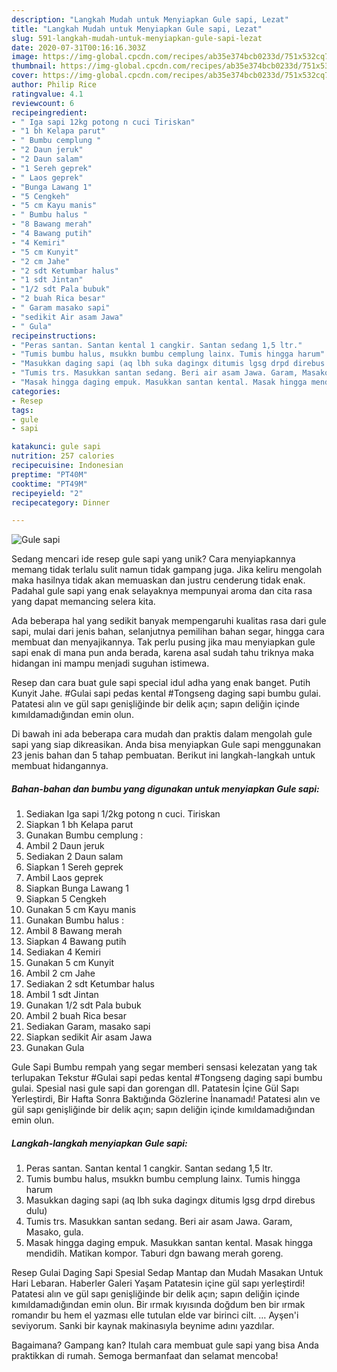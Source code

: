 ```yaml
---
description: "Langkah Mudah untuk Menyiapkan Gule sapi, Lezat"
title: "Langkah Mudah untuk Menyiapkan Gule sapi, Lezat"
slug: 591-langkah-mudah-untuk-menyiapkan-gule-sapi-lezat
date: 2020-07-31T00:16:16.303Z
image: https://img-global.cpcdn.com/recipes/ab35e374bcb0233d/751x532cq70/gule-sapi-foto-resep-utama.jpg
thumbnail: https://img-global.cpcdn.com/recipes/ab35e374bcb0233d/751x532cq70/gule-sapi-foto-resep-utama.jpg
cover: https://img-global.cpcdn.com/recipes/ab35e374bcb0233d/751x532cq70/gule-sapi-foto-resep-utama.jpg
author: Philip Rice
ratingvalue: 4.1
reviewcount: 6
recipeingredient:
- " Iga sapi 12kg potong n cuci Tiriskan"
- "1 bh Kelapa parut"
- " Bumbu cemplung "
- "2 Daun jeruk"
- "2 Daun salam"
- "1 Sereh geprek"
- " Laos geprek"
- "Bunga Lawang 1"
- "5 Cengkeh"
- "5 cm Kayu manis"
- " Bumbu halus "
- "8 Bawang merah"
- "4 Bawang putih"
- "4 Kemiri"
- "5 cm Kunyit"
- "2 cm Jahe"
- "2 sdt Ketumbar halus"
- "1 sdt Jintan"
- "1/2 sdt Pala bubuk"
- "2 buah Rica besar"
- " Garam masako sapi"
- "sedikit Air asam Jawa"
- " Gula"
recipeinstructions:
- "Peras santan. Santan kental 1 cangkir. Santan sedang 1,5 ltr."
- "Tumis bumbu halus, msukkn bumbu cemplung lainx. Tumis hingga harum"
- "Masukkan daging sapi (aq lbh suka dagingx ditumis lgsg drpd direbus dulu)"
- "Tumis trs. Masukkan santan sedang. Beri air asam Jawa. Garam, Masako, gula."
- "Masak hingga daging empuk. Masukkan santan kental. Masak hingga mendidih. Matikan kompor. Taburi dgn bawang merah goreng."
categories:
- Resep
tags:
- gule
- sapi

katakunci: gule sapi 
nutrition: 257 calories
recipecuisine: Indonesian
preptime: "PT40M"
cooktime: "PT49M"
recipeyield: "2"
recipecategory: Dinner

---
```



![Gule sapi](https://img-global.cpcdn.com/recipes/ab35e374bcb0233d/751x532cq70/gule-sapi-foto-resep-utama.jpg)

Sedang mencari ide resep gule sapi yang unik? Cara menyiapkannya memang tidak terlalu sulit namun tidak gampang juga. Jika keliru mengolah maka hasilnya tidak akan memuaskan dan justru cenderung tidak enak. Padahal gule sapi yang enak selayaknya mempunyai aroma dan cita rasa yang dapat memancing selera kita.

Ada beberapa hal yang sedikit banyak mempengaruhi kualitas rasa dari gule sapi, mulai dari jenis bahan, selanjutnya pemilihan bahan segar, hingga cara membuat dan menyajikannya. Tak perlu pusing jika mau menyiapkan gule sapi enak di mana pun anda berada, karena asal sudah tahu triknya maka hidangan ini mampu menjadi suguhan istimewa.

Resep dan cara buat gule sapi special idul adha yang enak banget. Putih Kunyit Jahe. #Gulai sapi pedas kental #Tongseng daging sapi bumbu gulai. Patatesi alın ve gül sapı genişliğinde bir delik açın; sapın deliğin içinde kımıldamadığından emin olun.


Di bawah ini ada beberapa cara mudah dan praktis dalam mengolah gule sapi yang siap dikreasikan. Anda bisa menyiapkan Gule sapi menggunakan 23 jenis bahan dan 5 tahap pembuatan. Berikut ini langkah-langkah untuk membuat hidangannya.

<!--inarticleads1-->

##### Bahan-bahan dan bumbu yang digunakan untuk menyiapkan Gule sapi:

1. Sediakan  Iga sapi 1/2kg potong n cuci. Tiriskan
1. Siapkan 1 bh Kelapa parut
1. Gunakan  Bumbu cemplung :
1. Ambil 2 Daun jeruk
1. Sediakan 2 Daun salam
1. Siapkan 1 Sereh geprek
1. Ambil  Laos geprek
1. Siapkan Bunga Lawang 1
1. Siapkan 5 Cengkeh
1. Gunakan 5 cm Kayu manis
1. Gunakan  Bumbu halus :
1. Ambil 8 Bawang merah
1. Siapkan 4 Bawang putih
1. Sediakan 4 Kemiri
1. Gunakan 5 cm Kunyit
1. Ambil 2 cm Jahe
1. Sediakan 2 sdt Ketumbar halus
1. Ambil 1 sdt Jintan
1. Gunakan 1/2 sdt Pala bubuk
1. Ambil 2 buah Rica besar
1. Sediakan  Garam, masako sapi
1. Siapkan sedikit Air asam Jawa
1. Gunakan  Gula


Gule Sapi Bumbu rempah yang segar memberi sensasi kelezatan yang tak terlupakan Tekstur #Gulai sapi pedas kental #Tongseng daging sapi bumbu gulai. Spesial nasi gule sapi dan gorengan dll. Patatesin İçine Gül Sapı Yerleştirdi, Bir Hafta Sonra Baktığında Gözlerine İnanamadı! Patatesi alın ve gül sapı genişliğinde bir delik açın; sapın deliğin içinde kımıldamadığından emin olun. 

<!--inarticleads2-->

##### Langkah-langkah menyiapkan Gule sapi:

1. Peras santan. Santan kental 1 cangkir. Santan sedang 1,5 ltr.
1. Tumis bumbu halus, msukkn bumbu cemplung lainx. Tumis hingga harum
1. Masukkan daging sapi (aq lbh suka dagingx ditumis lgsg drpd direbus dulu)
1. Tumis trs. Masukkan santan sedang. Beri air asam Jawa. Garam, Masako, gula.
1. Masak hingga daging empuk. Masukkan santan kental. Masak hingga mendidih. Matikan kompor. Taburi dgn bawang merah goreng.


Resep Gulai Daging Sapi Spesial Sedap Mantap dan Mudah Masakan Untuk Hari Lebaran. Haberler Galeri Yaşam Patatesin içine gül sapı yerleştirdi! Patatesi alın ve gül sapı genişliğinde bir delik açın; sapın deliğin içinde kımıldamadığından emin olun. Bir ırmak kıyısında doğdum ben bir ırmak romandır bu hem el yazması elle tutulan elde var birinci cilt. … Ayşen&#39;i seviyorum. Sanki bir kaynak makinasıyla beynime adını yazdılar. 

Bagaimana? Gampang kan? Itulah cara membuat gule sapi yang bisa Anda praktikkan di rumah. Semoga bermanfaat dan selamat mencoba!
